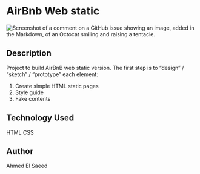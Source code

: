 # AirBnb Web static
![Screenshot of a comment on a GitHub issue showing an image, added in the Markdown, of an Octocat smiling and raising a tentacle.](https://drive.google.com/file/d/1xhOSSup-uJ5Pfup7t_cIAMsoPL1JTjW3/view?usp=sharing)

## Description

Project to build AirBnB web static version. 
The first step is to “design” / “sketch” / “prototype” each element:

1. Create simple HTML static pages
2. Style guide
3. Fake contents
## Technology Used
HTML CSS
## Author
Ahmed El Saeed
